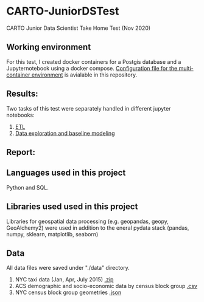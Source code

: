 # CARTO-JuniorDSTest
CARTO Junior Data Scientist Take Home Test (Nov 2020)


## Working environment
For this test, I created docker containers for a Postgis database and a Jupyternotebook using a docker compose. [Configuration file for the multi-container environment](https://github.com/soyhyoj/CARTO-JuniorDSTest/blob/main/docker-compose.yml) is avialable in this repository.


## Results:
Two tasks of this test were separately handled in different jupyter notebooks:
1. [ETL](https://github.com/soyhyoj/CARTO-JuniorDSTest/blob/main/notebooks/1.ETL.ipynb)
2. [Data exploration and baseline modeling](https://github.com/soyhyoj/CARTO-JuniorDSTest/blob/main/notebooks/2.EDA%2Bbaseline.ipynb)


## Report:


## Languages used in this project
Python and SQL.


## Libraries used used in this project
Libraries for geospatial data processing (e.g. geopandas, geopy, GeoAlchemy2) were used in addition to the eneral pydata stack (pandas, numpy, sklearn, matplotlib, seaborn)


## Data
All data files were saved under "./data" directory.

1. NYC taxi data (Jan, Apr, July 2015) [.zip](https://storage.googleapis.com/hiring-test/data.zip)
2. ACS demographic and socio-economic data by census block group [.csv](https://storage.3.googleapis.com/hiring-test/nyc_acs_demographics.csv)
3. NYC census block group geometries [.json](https://storage.googleapis.com/hiring-test/nyc_cbg_geoms.geojson)
 

